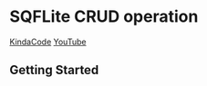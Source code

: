 # SQFLite CRUD operation

[KindaCode](https://www.kindacode.com/article/flutter-sqlite/)
[YouTube](https://www.youtube.com/watch?v=kEUo98kqRzs)

## Getting Started
